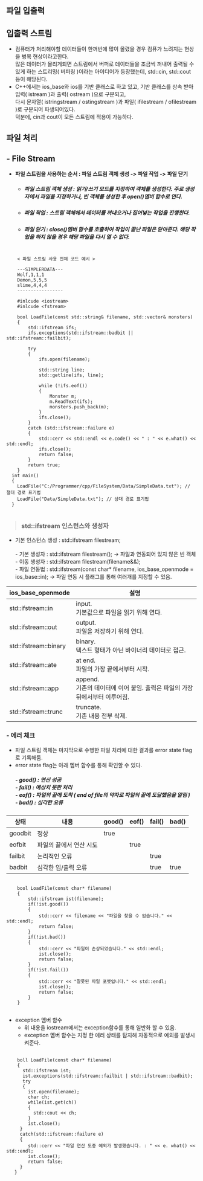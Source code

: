 
**파일 입출력**
-


입출력 스트림
- 
- 컴퓨터가 처리해야할 데이터들이 한꺼번에 많이 몰렸을 경우 컴퓨가 느려지는 현상을 병목 현상이라고한다.</br> 많은 데이터가 몰리게되면 스트림에서 버퍼로 데이터들을 조금씩 꺼내어 출력될 수 있게 하는 스트리밍( 버퍼링 )이라는 아이디어가 등장했는데, std::cin, std::cout 등이 해당된다.
- C++에서는 ios_base와 ios를 기반 클래스로 하고 있고, 기반 클래스를 상속 받아 입력( istream )과 출력( ostream )으로 구분되고,</br> 다시 문자열( istringstream / ostingstream )과 파일( ifilestream / ofilestream )로 구분되어 파생되어있다.</br>덕분에, cin과 cout이 모든 스트림에 적용이 가능하다.

파일 처리
- 
  ## - File Stream
  - **파일 스트림을 사용하는 순서 : 파일 스트림 객체 생성 -> 파일 작업 -> 파일 닫기**
    - ##### 파일 스트림 객체 생성 : 읽기/쓰기 모드를 지정하여 객체를 생성한다. 주로 생성자에서 파일을 지정하거나, 빈 객체를 생성한 후 open()멤버 함수로 연다.
    - ##### 파일 작업 : 스트림 객체에서 데이터를 꺼내오거나 집어넣는 작업을 진행한다.
    - ##### 파일 닫기 : close()멤버 함수를 호출하여 작업이 끝난 파일은 닫아준다. 해당 작업을 하지 않을 경우 해당 파일을 다시 열 수 없다.

<pre>
  <code>
    < 파일 스트림 사용 전체 코드 예시 >
    
    ---SIMPLERDATA---
    Wolf,1,1,1
    Demon,5,5,5
    slime,4,4,4
    -----------------
    
    #inlcude &ltiostream&gt
    #inlcude &ltfstream&gt
    
    bool LoadFile(const std::string& filename, std::vector<Monster>& monsters)
    {
    	std::ifstream ifs;
    	ifs.exceptions(std::ifstream::badbit || std::ifstream::failbit);
    
    	try
    	{
    		ifs.open(filename);
    
    		std::string line;
    		std::getline(ifs, line);
    
    		while (!ifs.eof())
    		{
    			Monster m;
    			m.ReadText(ifs);
    			monsters.push_back(m);
    		}
    		ifs.close();
    	}
    	catch (std::ifstream::failure e)
    	{
    		std::cerr << std::endl << e.code() << " : " << e.what() << std::endl;
    		ifs.close();
    		return false;
    	}
    	return true;
    }
  int main()
  {
    LoadFile("C:/Programmer/cpp/FileSystem/Data/SimpleData.txt"); // 절대 경로 표기법
    LoadFile("Data/SimpleData.txt"); // 상대 경로 표기법
  }
  </code>
</pre>
> ### std::ifstream 인스턴스와 생성자
 - 기본 인스턴스 생성 : std::ifstream filestream;</br></br>- 기본 생성자 : std::ifstream filestream(); -> 파일과 연동되어 있지 않은 빈 객체</br> - 이동 생성자 : std::ifstream filestream(filename&&); </br>- 파일 연동법 : std::ifstream(const char* filename, ios_base_openmode = ios_base::in); -> 파일 연동 시 플래그를 통해 여러개를 지정할 수 있음.

|ios_base_openmode|설명|
|------|---|
|std::ifstream::in|input.</br>기본값으로 파일을 읽기 위해 연다.|
|std::ifstream::out|output.</br>파일을 저장하기 위해 연다.|
|std::ifstream::binary|binary.</br>텍스트 형태가 아닌 바이너리 데이터로 접근.|
|std::ifstream::ate|at end.</br>파일의 가장 끝에서부터 시작.|
|std::ifstream::app|append.</br>기존의 데이터에 이어 붙임. 출력은 파일의 가장 뒤에서부터 이루어짐.|
|std::ifstream::trunc|truncate.</br>기존 내용 전부 삭제.|


 ### - 에러 체크
 - 파일 스트림 객체는 마지막으로 수행한 파일 처리에 대한 결과를 error state flag로 기록해둠.
 - error state flag는 아래 멤버 함수를 통해 확인할 수 있다.
   ##### - good() : 연산 성공</br> - fail() : 예상치 못한 처리 </br> - eof() : 파일의 끝에 도착 ( end of file의 약자로 파일의 끝에 도달했음을 알림 )</br> - bad() : 심각한 오류

|상태|내용|good()|eof()|fail()|bad()|
|----|----|-----|----|----|----|
|goodbit|정상|true||||
|eofbit|파일의 끝에서 연산 시도||true|||
|failbit|논리적인 오류|||true||
|badbit|심각한 입/출력 오류|||true|true|

<pre>
  <code>
    bool LoadFile(const char* filename)
    {
        std::ifstream ist(filename);
        if(!ist.good())
        {
            std::cerr << filename << "파일을 찾을 수 없습니다." << std::endl;
            return false;
        }
        if(!ist.bad())
        {
            std::cerr << "파일이 손상되었습니다." << std::endl;
            ist.close();
            return false;
        }
        if(!ist.fail())
        {
            std::cerr << "잘못된 파일 포멧입니다." << std::endl;
            ist.close();
            return false;
        }
    }
  </code>
</pre>

- exception 멤버 함수
  - 위 내용을 iostream에서는 exception함수를 통해 일반화 할 수 있음.
  - exception 멤버 함수는 지정 한 에러 상태를 탐지해 자동적으로 예외를 발생시켜준다.
<pre>
  <code>
    boll LoadFile(const char* filename)
    {
      std::ifstream ist;
      ist.exceptions(std::ifstream::failbit | std::ifstream::badbit);
      try
      {
        ist.open(filename);
        char ch;
        while(ist.get(ch))
        {
          std::cout << ch;
        }
        ist.close();
     }
     catch(std::ifstream::failure e)
     {
        std::cerr << "파일 연산 도중 예외가 발생했습니다. : " << e. what() << std::endl;
        ist.close();
        return false;                                          
     }
   }                                              
  </code>
</pre>
